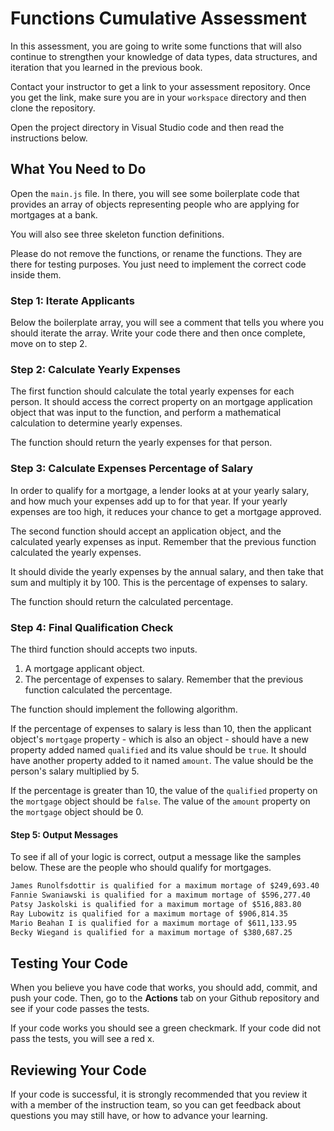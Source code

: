 # Functions Cumulative Assessment

In this assessment, you are going to write some functions that will also continue to strengthen your knowledge of data types, data structures, and iteration that you learned in the previous book.

Contact your instructor to get a link to your assessment repository. Once you get the link, make sure you are in your `workspace` directory and then clone the repository.

Open the project directory in Visual Studio code and then read the instructions below.

## What You Need to Do

Open the `main.js` file. In there, you will see some boilerplate code that provides an array of objects representing people who are applying for mortgages at a bank.

You will also see three skeleton function definitions.

Please do not remove the functions, or rename the functions. They are there for testing purposes. You just need to implement the correct code inside them.

### Step 1: Iterate Applicants

Below the boilerplate array, you will see a comment that tells you where you should iterate the array. Write your code there and then once complete, move on to step 2.

### Step 2: Calculate Yearly Expenses

The first function should calculate the total yearly expenses for each person. It should access the correct property on an mortgage application object that was input to the function, and perform a mathematical calculation to determine yearly expenses.

The function should return the yearly expenses for that person.


### Step 3: Calculate Expenses Percentage of Salary

In order to qualify for a mortgage, a lender looks at at your yearly salary, and how much your expenses add up to for that year. If your yearly expenses are too high, it reduces your chance to get a mortgage approved.

The second function should accept an application object, and the calculated yearly expenses as input. Remember that the previous function calculated the yearly expenses.

It should divide the yearly expenses by the annual salary, and then take that sum and multiply it by 100. This is the percentage of expenses to salary.

The function should return the calculated percentage.

### Step 4: Final Qualification Check

The third function should accepts two inputs.

1. A mortgage applicant object.
1. The percentage of expenses to salary. Remember that the previous function calculated the percentage.

The function should implement the following algorithm.

If the percentage of expenses to salary is less than 10, then the applicant object's `mortgage` property - which is also an object - should have a new property added named `qualified` and its value should be `true`. It should have another property added to it named `amount`. The value should be the person's salary multiplied by 5.

If the percentage is greater than 10, the value of the `qualified` property on the `mortgage` object should be `false`. The value of the `amount` property on the `mortgage` object should be 0.

#### Step 5: Output Messages

To see if all of your logic is correct, output a message like the samples below. These are the people who should qualify for mortgages.

```txt
James Runolfsdottir is qualified for a maximum mortage of $249,693.40 
Fannie Swaniawski is qualified for a maximum mortage of $596,277.40 
Patsy Jaskolski is qualified for a maximum mortage of $516,883.80 
Ray Lubowitz is qualified for a maximum mortage of $906,814.35 
Mario Beahan I is qualified for a maximum mortage of $611,133.95 
Becky Wiegand is qualified for a maximum mortage of $380,687.25 
```

## Testing Your Code

When you believe you have code that works, you should add, commit, and push your code. Then, go to the **Actions** tab on your Github repository and see if your code passes the tests.

If your code works you should see a green checkmark. If your code did not pass the tests, you will see a red x.

## Reviewing Your Code

If your code is successful, it is strongly recommended that you review it with a member of the instruction team, so you can get feedback about questions you may still have, or how to advance your learning.
